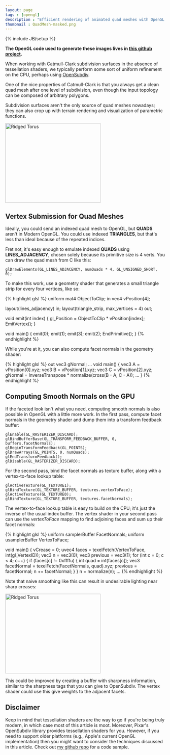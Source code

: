```yaml
---
layout: page
tags : [opengl]
description : "Efficient rendering of animated quad meshes with OpenGL and computing smooth normals on the GPU with transform feedback."
thumbnail : QuadMesh-masked.png
---
```

{% include JB/setup %}

**The OpenGL code used to generate these images lives in [this github project](https://github.com/prideout/quadmesh).**

When working with Catmull-Clark subdivision surfaces in the absence of tessellation shaders, we typically perform some sort of uniform refinement on the CPU, perhaps using [OpenSubdiv](http://graphics.pixar.com/opensubdiv/index.html).

One of the nice properties of Catmull-Clark is that you always get a clean quad mesh after one level of subdivision, even though the input topology can be composed of arbitrary polygons.

Subdivision surfaces aren't the only source of quad meshes nowadays; they can also crop up with terrain rendering and visualization of parametric functions.

<a href="{{ ASSET_PATH }}/figures/QuadMesh-Facets.png">
<img alt="Ridged Torus" src="{{ ASSET_PATH }}/figures/QuadMesh-Facets.png" style="width:300px;height:250px">
</a>

## Vertex Submission for Quad Meshes

Ideally, you could send an indexed quad mesh to OpenGL, but **QUADS** aren't in Modern OpenGL.  You could use indexed **TRIANGLES**, but that's less than ideal because of the repeated indices.

Fret not, it's easy enough to emulate indexed **QUADS** using **LINES_ADJACENCY**, chosen solely because its primitive size is 4 verts.  You can draw the quad mesh from C like this:

    glDrawElements(GL_LINES_ADJACENCY, numQuads * 4, GL_UNSIGNED_SHORT, 0);

To make this work, use a geometry shader that generates a small triangle strip for every four vertices, like so:

{% highlight glsl %}
uniform mat4 ObjectToClip;
in vec4 vPosition[4];

layout(lines_adjacency) in;
layout(triangle_strip, max_vertices = 4) out;

void emit(int index)
{
    gl_Position = ObjectToClip * vPosition[index];
    EmitVertex(); 
}

void main()
{
    emit(0); emit(1); emit(3); emit(2);
    EndPrimitive();
}
{% endhighlight %}
    
While you're at it, you can also compute facet normals in the geometry shader:

{% highlight glsl %}
out vec3 gNormal;
...
void main()
{
    vec3 A = vPosition[0].xyz;
    vec3 B = vPosition[1].xyz;
    vec3 C = vPosition[2].xyz;
    gNormal = InverseTranspose * normalize(cross(B - A, C - A));
    ...
}
{% endhighlight %}

## Computing Smooth Normals on the GPU

If the faceted look isn't what you need, computing smooth normals is also possible in OpenGL with a little more work.  In the first pass, compute facet normals in the geometry shader and dump them into a transform feedback buffer:

    glEnable(GL_RASTERIZER_DISCARD);
    glBindBufferBase(GL_TRANSFORM_FEEDBACK_BUFFER, 0, buffers.facetNormals);
    glBeginTransformFeedback(GL_POINTS);
    glDrawArrays(GL_POINTS, 0, numQuads);
    glEndTransformFeedback();
    glDisable(GL_RASTERIZER_DISCARD);

For the second pass, bind the facet normals as texture buffer, along with a vertex-to-face lookup table:

    glActiveTexture(GL_TEXTURE1);
    glBindTexture(GL_TEXTURE_BUFFER, textures.vertexToFace);
    glActiveTexture(GL_TEXTURE0);
    glBindTexture(GL_TEXTURE_BUFFER, textures.facetNormals);

The vertex-to-face lookup table is easy to build on the CPU; it's just the inverse of the usual index buffer.  The vertex shader in your second pass can use the *vertexToFace* mapping to find adjoining faces and sum up their facet normals:

{% highlight glsl %}
uniform samplerBuffer FacetNormals;
uniform usamplerBuffer VertexToFace;

void main()
{
    vCrease = 0;
    uvec4 faces = texelFetch(VertexToFace, int(gl_VertexID));
    vec3 n = vec3(0);
    vec3 previous = vec3(1);
    for (int c = 0; c < 4; c++) {
        if (faces[c] != 0xffffu) {
            int quad = int(faces[c]);
            vec3 facetNormal = texelFetch(FacetNormals, quad).xyz;
            previous = facetNormal;
            n += facetNormal;
        }
    }
    n = normalize(n);
    ...
{% endhighlight %}

Note that naive smoothing like this can result in undesirable lighting near sharp creases:

<a href="{{ ASSET_PATH }}/figures/QuadMesh-Smooth.png">
<img alt="Ridged Torus" src="{{ ASSET_PATH }}/figures/QuadMesh-Smooth.png" style="width:300px;height:250px">
</a>

This could be improved by creating a buffer with sharpness information, similar to the sharpness tags that you can give to OpenSubdiv.  The vertex shader could use this give weights to the adjacent facets.

## Disclaimer

Keep in mind that tessellation shaders are the way to go if you're being truly modern, in which case most of this article is moot.  Moreover, Pixar's OpenSubdiv library provides tessellation shaders for you.  However, if you need to support older platforms (e.g., Apple's current OpenGL implementation) then you might want to consider the techniques discussed in this article.  Check out [my github repo](https://github.com/prideout/quadmesh) for a code sample.
